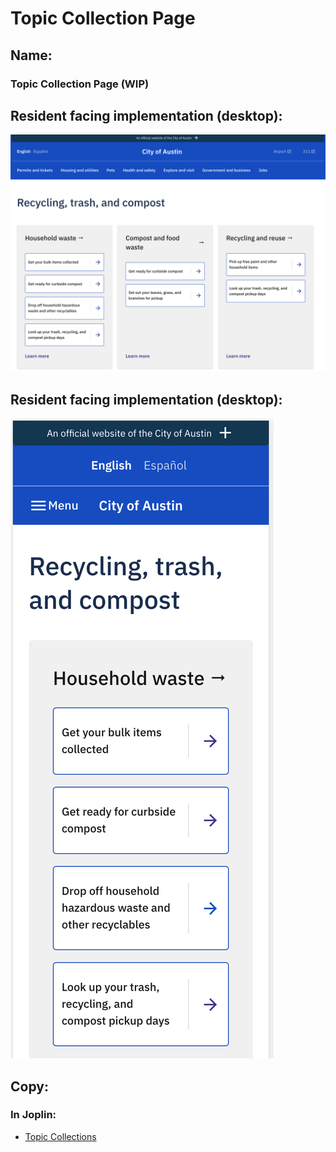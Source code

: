 # Topic Collection Page

## Name:

### Topic Collection Page (WIP)

## Resident facing implementation (desktop):

![desktop](topic_collection_page/desktop.png)

## Resident facing implementation (desktop):

![mobile](topic_collection_page/mobile.png)

## Copy:

### In Joplin:

- [Topic Collections](topic_collections.md)
